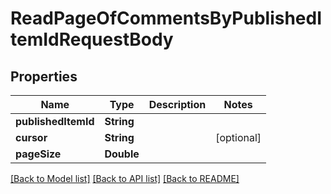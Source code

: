 # ReadPageOfCommentsByPublishedItemIdRequestBody

## Properties
Name | Type | Description | Notes
------------ | ------------- | ------------- | -------------
**publishedItemId** | **String** |  | 
**cursor** | **String** |  | [optional] 
**pageSize** | **Double** |  | 

[[Back to Model list]](../README.md#documentation-for-models) [[Back to API list]](../README.md#documentation-for-api-endpoints) [[Back to README]](../README.md)


